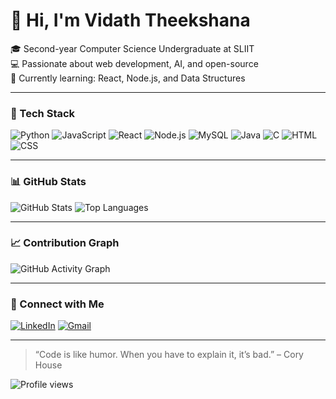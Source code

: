 # 👋 Hi, I'm Vidath Theekshana

🎓 Second-year Computer Science Undergraduate at SLIIT  
💻 Passionate about web development, AI, and open-source  
🌱 Currently learning: React, Node.js, and Data Structures  

---

### 🚀 Tech Stack

![Python](https://img.shields.io/badge/-Python-333333?style=flat&logo=python)
![JavaScript](https://img.shields.io/badge/-JavaScript-333333?style=flat&logo=javascript)
![React](https://img.shields.io/badge/-React-333333?style=flat&logo=react)
![Node.js](https://img.shields.io/badge/-Node.js-333333?style=flat&logo=node.js)
![MySQL](https://img.shields.io/badge/-MySQL-333333?style=flat&logo=mysql)
![Java](https://img.shields.io/badge/-Java-333333?style=flat&logo=java)
![C](https://img.shields.io/badge/-C-333333?style=flat&logo=c)
![HTML](https://img.shields.io/badge/-HTML-333333?style=flat&logo=html5)
![CSS](https://img.shields.io/badge/-CSS-333333?style=flat&logo=css3)

---

### 📊 GitHub Stats

![GitHub Stats](https://github-readme-stats.vercel.app/api?username=IT23398184&show_icons=true&theme=tokyonight)
![Top Languages](https://github-readme-stats.vercel.app/api/top-langs/?username=IT23398184&layout=compact&theme=tokyonight)

---

### 📈 Contribution Graph

![GitHub Activity Graph](https://github-readme-activity-graph.vercel.app/graph?username=IT23398184&theme=tokyo-night)

---

### 🔗 Connect with Me

[![LinkedIn](https://img.shields.io/badge/-LinkedIn-blue?style=flat&logo=linkedin&logoColor=white)](https://www.linkedin.com/in/vidath-theekshana-800b26347)
[![Gmail](https://img.shields.io/badge/-Gmail-D14836?style=flat&logo=gmail&logoColor=white)](mailto:vidaththeekshana@gmail.com)

---

> “Code is like humor. When you have to explain it, it’s bad.” – Cory House

![Profile views](https://komarev.com/ghpvc/?username=IT23398184&color=blue)
